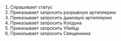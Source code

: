 1. Спрашивает статус
2. Приказывает запросить разрывную артиллерию
3. Приказывает запросить дымовую артиллерию
4. Приказывает запросить Колдуна
5. Приказывает запросить Убийцу
6. Приказывает запросить Cвященника